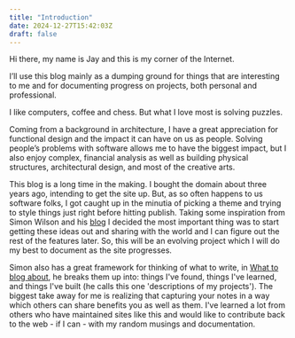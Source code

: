 ```yaml
---
title: "Introduction"
date: 2024-12-27T15:42:03Z
draft: false
---
```

Hi there, my name is Jay and this is my corner of the Internet.

I’ll use this blog mainly as a dumping ground for things that are interesting to me and for documenting progress on projects, both personal and professional.

I like computers, coffee and chess. But what I love most is solving puzzles.

Coming from a background in architecture, I have a great appreciation for functional design and the impact it can have on us as people. Solving people’s problems with software allows me to have the biggest impact, but I also enjoy complex, financial analysis as well as building physical structures, architectural design, and most of the creative arts. 

This blog is a long time in the making. I bought the domain about three years ago, intending to get the site up. But, as so often happens to us software folks, I got caught up in the minutia of picking a theme and trying to style things just right before hitting publish. Taking some inspiration from Simon Wilson and his [blog](https://simonwillison.net/) I decided the most important thing was to start getting these ideas out and sharing with the world and I can figure out the rest of the features later. So, this will be an evolving project which I will do my best to document as the site progresses.

Simon also has a great framework for thinking of what to write, in [What to blog about](https://simonwillison.net/2022/Nov/6/what-to-blog-about/), he breaks them up into: things I've found, things I've learned, and things I've built (he calls this one 'descriptions of my projects'). The biggest take away for me is realizing that capturing your notes in a way which others can share benefits you as well as them. I've learned a lot from others who have maintained sites like this and would like to contribute back to the web - if I can - with my random musings and documentation. 
